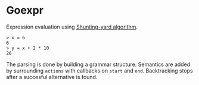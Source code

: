 # Goexpr

Expression evaluation using [Shunting-yard algorithm](http://en.wikipedia.org/wiki/Shunting-yard_algorithm).

```
> x = 6
6
> y = x + 2 * 10
26
```

The parsing is done by building a grammar structure.
Semantics are added by surrounding `actions` with callbacks on `start` and `end`.
Backtracking stops after a succesful alternative is found.
